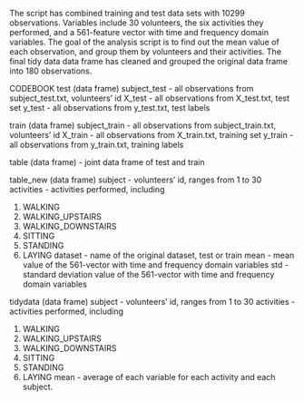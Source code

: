 The script has combined training and test data sets with 10299 observations. Variables include 30 volunteers, the six activities they performed, and a 561-feature vector with time and frequency domain variables. The goal of the analysis script is to find out the mean value of each observation, and group them by volunteers and their activities. The final tidy data data frame has cleaned and grouped the original data frame into 180 observations.

CODEBOOK
test (data frame)
subject_test  -  all observations from subject_test.txt, volunteers’ id
X_test  -  all observations from X_test.txt, test set
y_test  -  all observations from y_test.txt, test labels

train (data frame)
subject_train  -  all observations from subject_train.txt, volunteers’ id
X_train  -  all observations from X_train.txt, training set
y_train  -  all observations from y_train.txt, training labels

table (data frame) - joint data frame of test and train

table_new (data frame)
subject - volunteers’ id, ranges from 1 to 30
activities - activities performed, including
1. WALKING
2. WALKING_UPSTAIRS
3. WALKING_DOWNSTAIRS
4. SITTING
5. STANDING
6. LAYING
dataset - name of the original dataset, test or train
mean - mean value of the 561-vector with time and frequency domain variables
std - standard deviation value of the 561-vector with time and frequency domain variables

tidydata (data frame)
subject - volunteers’ id, ranges from 1 to 30
activities - activities performed, including
1. WALKING
2. WALKING_UPSTAIRS
3. WALKING_DOWNSTAIRS
4. SITTING
5. STANDING
6. LAYING
mean - average of each variable for each activity and each subject.
